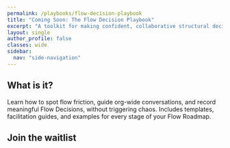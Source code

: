 ```yaml
---
permalink: /playbooks/flow-decision-playbook
title: "Coming Soon: The Flow Decision Playbook"
excerpt: "A toolkit for making confident, collaborative structural decisions."
layout: single
author_profile: false
classes: wide
sidebar:
  nav: "side-navigation"
---
```


## What is it?

Learn how to spot flow friction, guide org-wide conversations, and record meaningful Flow Decisions, without triggering chaos. Includes templates, facilitation guides, and examples for every stage of your Flow Roadmap.

## Join the waitlist

<script async data-uid="51f5212fd5" src="https://conjurer.kit.com/51f5212fd5/index.js"></script>
